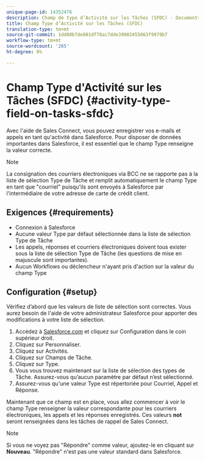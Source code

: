 ```yaml
---
unique-page-id: 14352476
description: Champ de type d’Activité sur les Tâches (SFDC) - Documents marketing - Documentation du produit
title: Champ Type d’Activité sur les Tâches (SFDC)
translation-type: tm+mt
source-git-commit: 1dd80b7de801df78ac7dde39002455063f9979b7
workflow-type: tm+mt
source-wordcount: '265'
ht-degree: 0%

---
```



# Champ Type d&#39;Activité sur les Tâches (SFDC) {#activity-type-field-on-tasks-sfdc}

Avec l&#39;aide de Sales Connect, vous pouvez enregistrer vos e-mails et appels en tant qu&#39;activité dans Salesforce. Pour disposer de données importantes dans Salesforce, il est essentiel que le champ Type renseigne la valeur correcte.

>[!NOTE]
>
>La consignation des courriers électroniques via BCC ne se rapporte pas à la liste de sélection Type de Tâche et remplit automatiquement le champ Type en tant que &quot;courriel&quot; puisqu&#39;ils sont envoyés à Salesforce par l&#39;intermédiaire de votre adresse de carte de crédit client.

## Exigences {#requirements}

* Connexion à Salesforce
* Aucune valeur Type par défaut sélectionnée dans la liste de sélection Type de Tâche
* Les appels, réponses et courriers électroniques doivent tous exister sous la liste de sélection Type de Tâche (les questions de mise en majuscule sont importantes).
* Aucun Workflows ou déclencheur n&#39;ayant pris d&#39;action sur la valeur du champ Type

## Configuration {#setup}

Vérifiez d’abord que les valeurs de liste de sélection sont correctes. Vous aurez besoin de l&#39;aide de votre administrateur Salesforce pour apporter des modifications à votre liste de sélection.

1. Accédez à [Salesforce.com](https://salesforce.com) et cliquez sur Configuration dans le coin supérieur droit.
1. Cliquez sur Personnaliser.
1. Cliquez sur Activités.
1. Cliquez sur Champs de Tâche.
1. Cliquez sur Type.
1. Vous vous trouvez maintenant sur la liste de sélection des types de Tâche. Assurez-vous qu’aucun paramètre par défaut n’est sélectionné.
1. Assurez-vous qu&#39;une valeur Type est répertoriée pour Courriel, Appel et Réponse.

Maintenant que ce champ est en place, vous allez commencer à voir le champ Type renseigner la valeur correspondante pour les courriers électroniques, les appels et les réponses enregistrés. Ces valeurs **not** seront renseignées dans les tâches de rappel de Sales Connect.

>[!NOTE]
>
>Si vous ne voyez pas &quot;Répondre&quot; comme valeur, ajoutez-le en cliquant sur **Nouveau**. &quot;Répondre&quot; n&#39;est pas une valeur standard dans Salesforce.
